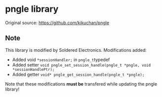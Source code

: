 # pngle library
Original source: https://github.com/kikuchan/pngle

## Note
This library is modified by Soldered Electronics. Modifications added:

- Added void ```*sessionHandler;``` in ```pngle_t```typedef
- Added setter ```void pngle_set_session_handle(pngle_t *pngle, void *sessionHandlePtr);```
- Added getter ```void* pngle_get_session_handle(pngle_t *pngle);```

Note that these modifications **must be** transfered while updating the pngle library!